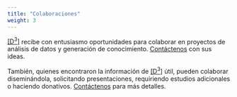 ```yaml
---
title: "Colaboraciones"
weight: 3
---
```


[[D<sup>3</sup>]](/) recibe con entusiasmo oportunidades para colaborar en proyectos de análisis de datos y generación de conocimiento. [Contáctenos](/#contact) con sus ideas.  

También, quienes encontraron la información de [[D<sup>3</sup>]](/) útil, pueden colaborar diseminándola, solicitando presentaciones, requiriendo estudios adicionales o haciendo donativos. [Contáctenos](/#contact) para más detalles.  
